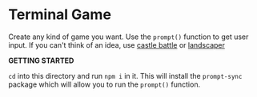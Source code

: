 # Terminal Game

Create any kind of game you want.  Use the `prompt()` function to get user input.  If you can't think of an idea, use [castle battle](castle_battle.md) or [landscaper](landscaper.md)

**GETTING STARTED**

`cd` into this directory and run `npm i` in it.  This will install the `prompt-sync` package which will allow you to run the `prompt()` function.
